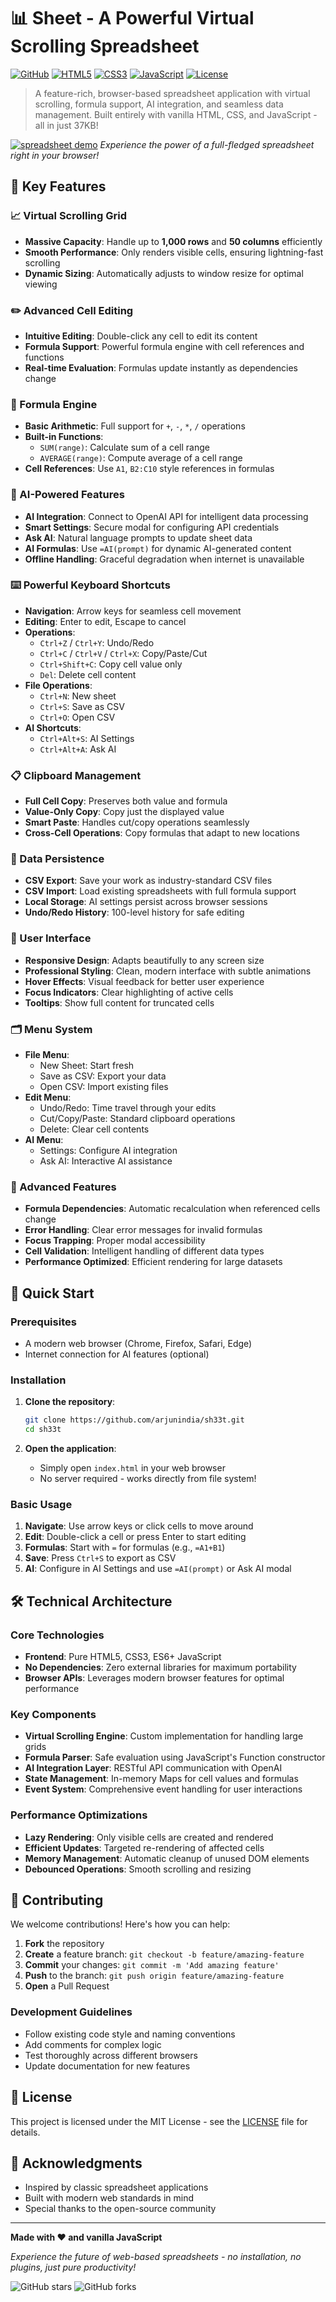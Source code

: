# 📊 Sheet - A Powerful Virtual Scrolling Spreadsheet

[![GitHub](https://img.shields.io/badge/GitHub-Repository-blue?style=flat&logo=github)](https://github.com/arjunindia/sh33t)
[![HTML5](https://img.shields.io/badge/HTML5-Frontend-orange?style=flat&logo=html5)](https://developer.mozilla.org/en-US/docs/Web/HTML)
[![CSS3](https://img.shields.io/badge/CSS3-Styling-blue?style=flat&logo=css3)](https://developer.mozilla.org/en-US/docs/Web/CSS)
[![JavaScript](https://img.shields.io/badge/JavaScript-ES6+-yellow?style=flat&logo=javascript)](https://developer.mozilla.org/en-US/docs/Web/JavaScript)
[![License](https://img.shields.io/badge/License-MIT-green?style=flat)](LICENSE)

> A feature-rich, browser-based spreadsheet application with virtual scrolling, formula support, AI integration, and seamless data management. Built entirely with vanilla HTML, CSS, and JavaScript - all in just 37KB!

[![spreadsheet demo](https://i.ibb.co/7G5Q0YB/vivaldi-7o-GXSc7-TU2-ezgif-com-gif-maker.gif)](https://ibb.co/xSycn2TR)
*Experience the power of a full-fledged spreadsheet right in your browser!*

## 🌟 Key Features

### 📈 Virtual Scrolling Grid

- **Massive Capacity**: Handle up to **1,000 rows** and **50 columns** efficiently
- **Smooth Performance**: Only renders visible cells, ensuring lightning-fast scrolling
- **Dynamic Sizing**: Automatically adjusts to window resize for optimal viewing

### ✏️ Advanced Cell Editing

- **Intuitive Editing**: Double-click any cell to edit its content
- **Formula Support**: Powerful formula engine with cell references and functions
- **Real-time Evaluation**: Formulas update instantly as dependencies change

### 🧮 Formula Engine

- **Basic Arithmetic**: Full support for `+`, `-`, `*`, `/` operations
- **Built-in Functions**:
  - `SUM(range)`: Calculate sum of a cell range
  - `AVERAGE(range)`: Compute average of a cell range
- **Cell References**: Use `A1`, `B2:C10` style references in formulas

### 🤖 AI-Powered Features

- **AI Integration**: Connect to OpenAI API for intelligent data processing
- **Smart Settings**: Secure modal for configuring API credentials
- **Ask AI**: Natural language prompts to update sheet data
- **AI Formulas**: Use `=AI(prompt)` for dynamic AI-generated content
- **Offline Handling**: Graceful degradation when internet is unavailable

### ⌨️ Powerful Keyboard Shortcuts

- **Navigation**: Arrow keys for seamless cell movement
- **Editing**: Enter to edit, Escape to cancel
- **Operations**:
  - `Ctrl+Z` / `Ctrl+Y`: Undo/Redo
  - `Ctrl+C` / `Ctrl+V` / `Ctrl+X`: Copy/Paste/Cut
  - `Ctrl+Shift+C`: Copy cell value only
  - `Del`: Delete cell content
- **File Operations**:
  - `Ctrl+N`: New sheet
  - `Ctrl+S`: Save as CSV
  - `Ctrl+O`: Open CSV
- **AI Shortcuts**:
  - `Ctrl+Alt+S`: AI Settings
  - `Ctrl+Alt+A`: Ask AI

### 📋 Clipboard Management

- **Full Cell Copy**: Preserves both value and formula
- **Value-Only Copy**: Copy just the displayed value
- **Smart Paste**: Handles cut/copy operations seamlessly
- **Cross-Cell Operations**: Copy formulas that adapt to new locations

### 💾 Data Persistence

- **CSV Export**: Save your work as industry-standard CSV files
- **CSV Import**: Load existing spreadsheets with full formula support
- **Local Storage**: AI settings persist across browser sessions
- **Undo/Redo History**: 100-level history for safe editing

### 🎨 User Interface

- **Responsive Design**: Adapts beautifully to any screen size
- **Professional Styling**: Clean, modern interface with subtle animations
- **Hover Effects**: Visual feedback for better user experience
- **Focus Indicators**: Clear highlighting of active cells
- **Tooltips**: Show full content for truncated cells

### 🗂️ Menu System

- **File Menu**:
  - New Sheet: Start fresh
  - Save as CSV: Export your data
  - Open CSV: Import existing files
- **Edit Menu**:
  - Undo/Redo: Time travel through your edits
  - Cut/Copy/Paste: Standard clipboard operations
  - Delete: Clear cell contents
- **AI Menu**:
  - Settings: Configure AI integration
  - Ask AI: Interactive AI assistance

### 🔧 Advanced Features

- **Formula Dependencies**: Automatic recalculation when referenced cells change
- **Error Handling**: Clear error messages for invalid formulas
- **Focus Trapping**: Proper modal accessibility
- **Cell Validation**: Intelligent handling of different data types
- **Performance Optimized**: Efficient rendering for large datasets

## 🚀 Quick Start

### Prerequisites

- A modern web browser (Chrome, Firefox, Safari, Edge)
- Internet connection for AI features (optional)

### Installation

1. **Clone the repository**:

   ```bash
   git clone https://github.com/arjunindia/sh33t.git
   cd sh33t
   ```

2. **Open the application**:
   - Simply open `index.html` in your web browser
   - No server required - works directly from file system!

### Basic Usage

1. **Navigate**: Use arrow keys or click cells to move around
2. **Edit**: Double-click a cell or press Enter to start editing
3. **Formulas**: Start with `=` for formulas (e.g., `=A1+B1`)
4. **Save**: Press `Ctrl+S` to export as CSV
5. **AI**: Configure in AI Settings and use `=AI(prompt)` or Ask AI modal

## 🛠️ Technical Architecture

### Core Technologies

- **Frontend**: Pure HTML5, CSS3, ES6+ JavaScript
- **No Dependencies**: Zero external libraries for maximum portability
- **Browser APIs**: Leverages modern browser features for optimal performance

### Key Components

- **Virtual Scrolling Engine**: Custom implementation for handling large grids
- **Formula Parser**: Safe evaluation using JavaScript's Function constructor
- **AI Integration Layer**: RESTful API communication with OpenAI
- **State Management**: In-memory Maps for cell values and formulas
- **Event System**: Comprehensive event handling for user interactions

### Performance Optimizations

- **Lazy Rendering**: Only visible cells are created and rendered
- **Efficient Updates**: Targeted re-rendering of affected cells
- **Memory Management**: Automatic cleanup of unused DOM elements
- **Debounced Operations**: Smooth scrolling and resizing

## 🤝 Contributing

We welcome contributions! Here's how you can help:

1. **Fork** the repository
2. **Create** a feature branch: `git checkout -b feature/amazing-feature`
3. **Commit** your changes: `git commit -m 'Add amazing feature'`
4. **Push** to the branch: `git push origin feature/amazing-feature`
5. **Open** a Pull Request

### Development Guidelines

- Follow existing code style and naming conventions
- Add comments for complex logic
- Test thoroughly across different browsers
- Update documentation for new features

## 📄 License

This project is licensed under the MIT License - see the [LICENSE](LICENSE) file for details.

## 🙏 Acknowledgments

- Inspired by classic spreadsheet applications
- Built with modern web standards in mind
- Special thanks to the open-source community

---

**Made with ❤️ and vanilla JavaScript**

*Experience the future of web-based spreadsheets - no installation, no plugins, just pure productivity!*

![GitHub stars](https://img.shields.io/github/stars/arjunindia/sh33t?style=social)
![GitHub forks](https://img.shields.io/github/forks/arjunindia/sh33t?style=social)
